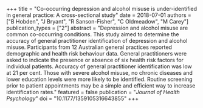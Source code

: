 +++
title = "Co-occurring depression and alcohol misuse is under-identified in general practice: A cross-sectional study"
date = 2018-07-01
authors = ["B Hobden", "J Bryant", "R Sanson-Fisher", "C Oldmeadow", "M Carey"]
publication_types = ["2"]
abstract = "Depression and alcohol misuse are common co-occurring conditions. This study aimed to determine the accuracy of general practitioner identification of depression and alcohol misuse. Participants from 12 Australian general practices reported demographic and health risk behaviour data. General practitioners were asked to indicate the presence or absence of six health risk factors for individual patients. Accuracy of general practitioner identification was low at 21 per cent. Those with severe alcohol misuse, no chronic diseases and lower education levels were more likely to be identified. Routine screening prior to patient appointments may be a simple and efficient way to increase identification rates."
featured = false
publication = "*Journal of Health Psychology*"
doi = "10.1177/1359105316643855"
+++

